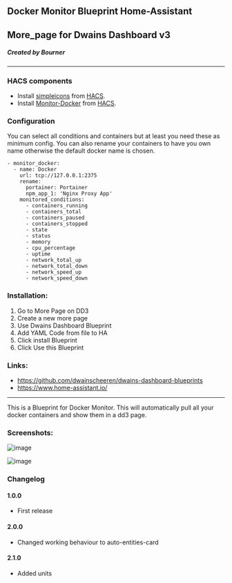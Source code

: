 ## Docker Monitor Blueprint Home-Assistant
## More_page for Dwains Dashboard v3
##### Created by Bourner
---

### HACS components

- Install [simpleicons](https://github.com/vigonotion/hass-simpleicons) from [HACS](https://hacs.xyz).
- Install [Monitor-Docker](https://github.com/ualex73/monitor_docker) from [HACS](https://hacs.xyz).

### Configuration

You can select all conditions and containers but at least you need these as minimum config.
You can also rename your containers to have you own name otherwise the default docker name is chosen. 

```
- monitor_docker:
  - name: Docker
    url: tcp://127.0.0.1:2375
    rename:
      portainer: Portainer
      npm_app_1: 'Nginx Proxy App'
    monitored_conditions:
      - containers_running
      - containers_total
      - containers_paused
      - containers_stopped
      - state
      - status
      - memory
      - cpu_percentage
      - uptime
      - network_total_up
      - network_total_down
      - network_speed_up
      - network_speed_down 
```

### Installation: 
  
1.  Go to More Page on DD3
2.  Create a new more page
3.  Use Dwains Dashboard Blueprint
4.  Add YAML Code from file to HA
5.  Click install Blueprint
6.  Click Use this Blueprint


### Links:
* https://github.com/dwainscheeren/dwains-dashboard-blueprints
* https://www.home-assistant.io/

---

This is a Blueprint for Docker Monitor.
This will automatically pull all your docker containers and show them in a dd3 page.

### Screenshots:

![image](https://user-images.githubusercontent.com/64064679/162574406-7ea6481a-e592-4a03-bc9b-c368b35bd880.png)

![image](https://user-images.githubusercontent.com/64064679/162574447-334c4835-6d41-413b-8313-7952ed15009b.png)

### Changelog
#### 1.0.0
- First release
#### 2.0.0
- Changed working behaviour to auto-entities-card
#### 2.1.0
- Added units
